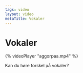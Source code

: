 ```yaml
---
tags: video
layout: video
metaTitle: Vokaler
---
```

# Vokaler

{% videoPlayer "aggorpaa.mp4" %}

Kan du høre forskel på vokaler?